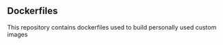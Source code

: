 ## Dockerfiles

This repository contains dockerfiles used to build personally used custom images



